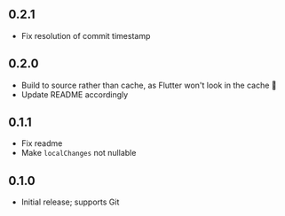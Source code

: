 ## 0.2.1

- Fix resolution of commit timestamp

## 0.2.0

- Build to source rather than cache, as Flutter won't look in the cache 🤦
- Update README accordingly

## 0.1.1

- Fix readme
- Make `localChanges` not nullable

## 0.1.0

- Initial release; supports Git
